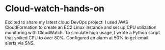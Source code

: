 # Cloud-watch-hands-on
Excited to share my latest cloud DevOps project! I used AWS CloudFormation to create an EC2 Linux instance and set up CPU utilization monitoring with CloudWatch. To simulate high usage, I wrote a Python script that spiked CPU to over 80%. Configured an alarm at 50% to get email alerts via SNS.

